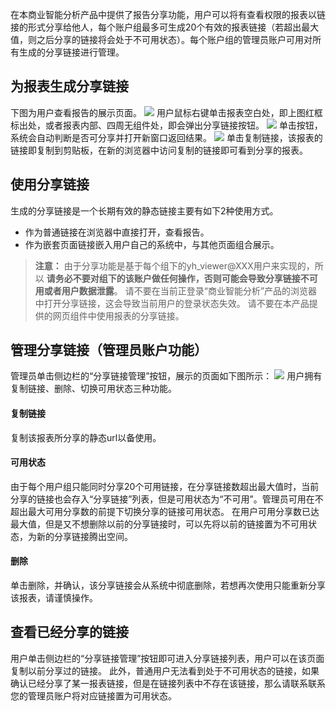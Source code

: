 在本商业智能分析产品中提供了报告分享功能，用户可以将有查看权限的报表以链接的形式分享给他人，每个账户组最多可生成20个有效的报表链接（若超出最大值，则之后分享的链接将会处于不可用状态）。每个账户组的管理员账户可用对所有生成的分享链接进行管理。
　　
## 为报表生成分享链接
下图为用户查看报告的展示页面。
![](https://main.qcloudimg.com/raw/aefd2345de7544a531b589404482653e.png)
用户鼠标右键单击报表空白处，即上图红框标出处，或者报表内部、四周无组件处，即会弹出分享链接按钮。
![](https://main.qcloudimg.com/raw/a8d33784bc24379c83dd0111eeca6c59.png)
单击按钮，系统会自动判断是否可分享并打开新窗口返回结果。
![](https://main.qcloudimg.com/raw/31d6d77cfafc2f2cda7af35edb6d9514.png)
单击复制链接，该报表的链接即复制到剪贴板，在新的浏览器中访问复制的链接即可看到分享的报表。

## 使用分享链接
生成的分享链接是一个长期有效的静态链接主要有如下2种使用方式。
- 作为普通链接在浏览器中直接打开，查看报告。
- 作为嵌套页面链接嵌入用户自己的系统中，与其他页面组合展示。

>**注意：**
由于分享功能是基于每个组下的yh_viewer@XXX用户来实现的，所以 **请务必不要对组下的该账户做任何操作，否则可能会导致分享链接不可用或者用户数据泄露**。
请不要在当前正登录“商业智能分析”产品的浏览器中打开分享链接，这会导致当前用户的登录状态失效。
请不要在本产品提供的网页组件中使用报表的分享链接。

## 管理分享链接（管理员账户功能）
管理员单击侧边栏的“分享链接管理”按钮，展示的页面如下图所示：
![](https://main.qcloudimg.com/raw/ca861ae9e03698d7a9309b8947eb93e9.png)
用户拥有复制链接、删除、切换可用状态三种功能。
#### 复制链接
复制该报表所分享的静态url以备使用。
#### 可用状态
由于每个用户组只能同时分享20个可用链接，在分享链接数超出最大值时，当前分享的链接也会存入“分享链接”列表，但是可用状态为“不可用”。管理员可用在不超出最大可用分享数的前提下切换分享的链接可用状态。
在用户可用分享数已达最大值，但是又不想删除以前的分享链接时，可以先将以前的链接置为不可用状态，为新的分享链接腾出空间。
#### 删除
单击删除，并确认，该分享链接会从系统中彻底删除，若想再次使用只能重新分享该报表，请谨慎操作。

## 查看已经分享的链接
用户单击侧边栏的“分享链接管理”按钮即可进入分享链接列表，用户可以在该页面复制以前分享过的链接。
此外，普通用户无法看到处于不可用状态的链接，如果确认已经分享了某一报表链接，但是在链接列表中不存在该链接，那么请联系联系您的管理员账户将对应链接置为可用状态。















